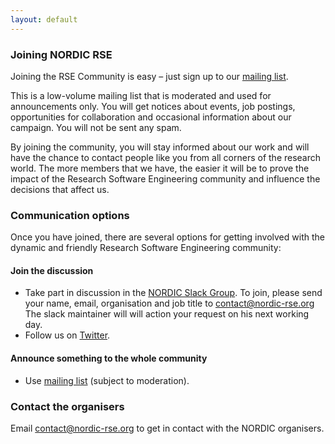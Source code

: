 ```yaml
---
layout: default
---
```


### Joining NORDIC RSE
Joining the RSE Community is easy – just sign up to our
[mailing list](https://mailman-mail5.webfaction.com/listinfo/nordicrse-discuss).

This is a low-volume mailing list that is moderated and used for
announcements only. You will get notices about events, job postings, 
opportunities for collaboration and occasional information about our 
campaign.  You will not be sent any spam. 

By joining the community, you will stay informed about our work 
and will have the chance to contact people like you from all 
corners of the research world. The more members that we have,
the easier it will be to prove the impact of the Research Software
Engineering community and influence the decisions that affect us.

### Communication options
Once you have joined, there are several options for getting 
involved with the dynamic and friendly Research Software Engineering community:

#### Join the discussion
- Take part in discussion in the [NORDIC Slack Group](https://ukrse.slack.com/messages/C2E3187PG).
To join, please send your name, email, organisation and job title to <contact@nordic-rse.org>
The slack maintainer will will action your request on his next working day.
- Follow us on [Twitter](https://twitter.com/nordic_rse).

#### Announce something to the whole community
- Use [mailing list](https://mailman-mail5.webfaction.com/listinfo/nordicrse-discuss) (subject to moderation).

### Contact the organisers
Email <contact@nordic-rse.org> to get in contact with the NORDIC organisers.
